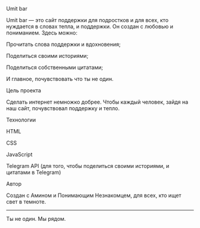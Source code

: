 Umit bar

Umit bar — это сайт поддержки для подростков и для всех, кто нуждается в словах тепла, и поддержки. Он создан с любовью и пониманием. Здесь можно:

Прочитать слова поддержки и вдохновения;

Поделиться своими историями;

Поделиться собственными цитатами;

И главное, почувствовать что ты не один.


Цель проекта

Сделать интернет немножко добрее. Чтобы каждый человек, зайдя на наш сайт, почувствовал поддержку и тепло.

Технологии

HTML

CSS

JavaScript

Telegram API (для того, чтобы поделиться своими историями, и цитатами в Telegram)


Автор

Создан с Амином и Понимающим Незнакомцем, для всех, кто ищет свет в темноте.


---

Ты не один. Мы рядом.

